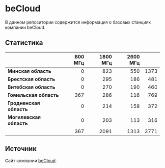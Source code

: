 # beCloud
В данном репозитории содержится информация о базовых станциях компании beCloud.

## Статистика
&nbsp; | 800 МГц | 1800 МГц | 2600 МГц | &nbsp;
:--- | ---: | ---: | ---: | ---:
**Минская область** | 0 | 823 | 550 | 1373
**Брестская область** | 0 | 295 | 186 | 481
**Витебская область** | 0 | 270 | 190 | 460
**Гомельская область** | 367 | 286 | 116 | 769
**Гродненская область** | 0 |  214 | 158 | 372
**Могилевская область** | 0 | 203 | 113 | 316
&nbsp; | 367 |  2091 | 1313 | 3771

## Источник
Сайт компании [beCloud](https://becloud.by/customers/ob-lte-advanced).